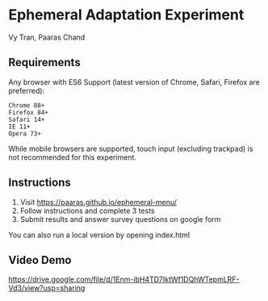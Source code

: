 # Ephemeral Adaptation Experiment

Vy Tran, Paaras Chand

## Requirements

Any browser with ES6 Support (latest version of Chrome, Safari, Firefox are preferred):

    Chrome 88+
    Firefox 84+
    Safari 14+
    IE 11+
    Opera 73+

While mobile browsers are supported, touch input (excluding trackpad) is not recommended for this experiment.

## Instructions
1. Visit https://paaras.github.io/ephemeral-menu/
2. Follow instructions and complete 3 tests
3. Submit results and answer survey questions on google form

You can also run a local version by opening index.html

## Video Demo
https://drive.google.com/file/d/1Enm-ibH4TD7IktWf1DQhWTepmLRF-Vd3/view?usp=sharing